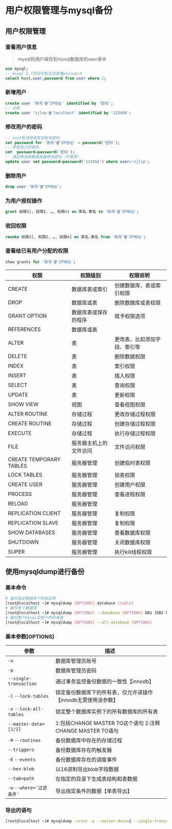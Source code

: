 # 用户权限管理与mysql备份

## 用户权限管理

### 查看用户信息

> mysql将用户保存到mysql数据库的user表中

```sql
use mysql;
-- msyql 5.7安全机制无法查看password
select host,user,password from user where 1;
```

### 新增用户

```sql
create user '账号'@'IP地址' identified by '密码';
-- 示例
create user 'zjlsp'@'localhost' identified by '123456';
```

### 修改用户的密码

```sql
-- root账号修改其他账号密码
set password for '账号'@'IP地址' = password('密码');
-- 修改自己的密码
set  password=password('密码');
-- 通过修改表数据直接修改密码（不推荐）
update user set password=password('123456') where user='zjlsp';
```

### 删除用户

```sql
drop user '账号'@'IP地址';
```

### 为用户授权操作

```sql
grant 权限1[, 权限2, …, 权限n] on 库名.表名 to '账号'@'IP地址';
```

### 收回权限

```sql
revoke 权限1[, 权限2, …, 权限n] on 库名.表名 from '账号'@'IP地址';
```

### 查看给已有用户分配的权限

```sql
show grants for '账号'@'IP地址';
```

| 权限                      | 权限级别        | 权限说明           |
| ----------------------- | ----------- | -------------- |
| CREATE                  | 数据库表或索引     | 创建数据库、表或索引权限   |
| DROP                    | 数据库或表       | 删除数据库或表权限      |
| GRANT OPTION            | 数据库表或保存的程序  | 赋予权限选项         |
| REFERENCES              | 数据库或表       |                |
| ALTER                   | 表           | 更改表，比如添加字段、索引等 |
| DELETE                  | 表           | 删除数据权限         |
| INDEX                   | 表           | 索引权限           |
| INSERT                  | 表           | 插入权限           |
| SELECT                  | 表           | 查询权限           |
| UPDATE                  | 表           | 更新权限           |
| SHOW VIEW               | 视图          | 查看视图权限         |
| ALTER ROUTINE           | 存储过程        | 更改存储过程权限       |
| CREATE ROUTINE          | 存储过程        | 创建存储过程权限       |
| EXECUTE                 | 存储过程        | 执行存储过程权限       |
| FILE                    | 服务器主机上的文件访问 | 文件访问权限         |
| CREATE TEMPORARY TABLES | 服务器管理       | 创建临时表权限        |
| LOCK TABLES             | 服务器管理       | 锁表权限           |
| CREATE USER             | 服务器管理       | 创建用户权限         |
| PROCESS                 | 服务器管理       | 查看进程权限         |
| RELOAD                  | 服务器管理       |                |
| REPLICATION CLIENT      | 服务器管理       | 复制权限           |
| REPLICATION SLAVE       | 服务器管理       | 复制权限           |
| SHOW DATABASES          | 服务器管理       | 查看数据库权限        |
| SHUTDOWN                | 服务器管理       | 关闭数据库权限        |
| SUPER                   | 服务器管理       | 执行kill线程权限     |

## 使用mysqldump进行备份

### 基本命令

```bash
# 备份指定数据库下的指定表
[root@localhost ~]# mysqldump [OPTIONS] database [table]
# 备份多个数据库
[root@localhost ~]# mysqldump [OPTIONS] --database [OPTIONS] DB1 [DB2 DB3]
# 备份整个mysql实例下的所有表
[root@localhost ~]# mysqldump [OPTIONS] --all-database [OPTIONS]
```

### 基本参数[OPTIONS]

| 参数                       | 描述                                              |
| ------------------------ | ----------------------------------------------- |
| `-u`                     | 数据库管理员账号                                        |
| `-p`                     | 数据库管理员密码                                        |
| `--single-transaction`   | 通过事务监控备份数据的一致性【innodb】                          |
| `-l` `--lock-tables`     | 锁定备份数据库下的所有表，仅允许读操作【innodb无需使用该参数】              |
| `-x` `--lock-all-tables` | 锁定整个数据库实例下的所有数据库的所有表                            |
| `--master-data=[1/2]`    | 1:包括CHANGE MASTER TO这个语句 2:注释CHANGE MASTER TO语句 |
| `-R` `--routines`        | 备份数据库中存在的存储过程                                   |
| `--triggers`             | 备份数据库存在的触发器                                     |
| `-E` `--events`          | 备份数据库存在的调度事件                                    |
| `--hex-blob`             | 以16进制导出blob字段数据                                 |
| `--tab=path`             | 在指定的目录下生成表结构和表数据                                |
| `-w` `--where='过滤条件'`    | 导出指定条件的数据【单表导出】                                 |

### 导出的语句

```bash
[root@localhost ~]# mysqldump -uroot -p --master-data=2 --single-transaction --routines --triggers --events index Innodb_yes > index_innodb_yes.sql
```
